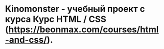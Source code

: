 # Kinomonster - учебный проект с курса Курс HTML / CSS (https://beonmax.com/courses/html-and-css/).
